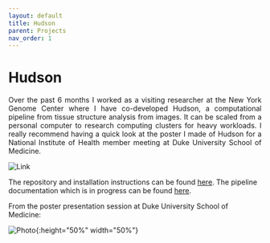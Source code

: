 ```yaml
---
layout: default
title: Hudson
parent: Projects
nav_order: 1
---
```


# Hudson

<p align="justify ">
Over the past 6 months I worked as a visiting researcher at the New York Genome Center where I have co-developed Hudson, a computational pipeline from tissue structure analysis from images. It can be scaled from a personal computer to research computing clusters for heavy workloads. I really recommend having a quick look at the poster I made of Hudson for a National Institute of Health member meeting at Duke University School of Medicine.
</p>

![Link](https://user-images.githubusercontent.com/42875353/201494678-fa69b6e2-fd48-4fbc-bdf9-66be7fbef3d2.png)


The repository and installation instructions can be found  <a href="https://github.com/nygctech/hudson">here</a>.  The pipeline documentation which is in progress can be found  <a href="https://nygctech.github.io/hudson/">here</a>.



From the poster presentation session at Duke University School of Medicine:

![Photo](https://user-images.githubusercontent.com/42875353/201494797-464c843b-7ea1-4df1-93b4-67a1cc91371c.jpg){:height="50%" width="50%"}

